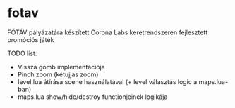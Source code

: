 # fotav
FŐTÁV pályázatára készített Corona Labs keretrendszeren fejlesztett promóciós játék

TODO list:
 * Vissza gomb implementációja
 * Pinch zoom (kétujjas zoom)
 * level.lua átírása scene használatával (+ level választás logic a maps.lua-ban)
 * maps.lua show/hide/destroy functionjeinek logikája
